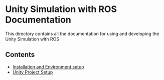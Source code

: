 Unity Simulation with ROS Documentation
======
This directory contains all the documentation for using and developing the Unity Simulation with ROS

## Contents
- [Installation and Environment setup](Installation.md)
- [Unity Project Setup](UnitySetup.md)
